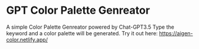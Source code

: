 # GPT Color Palette Genreator

A simple Color Palette Genreator powered by Chat-GPT3.5
Type the keyword and a color palette will be generated.
Try it out here: https://aigen-color.netlify.app/
